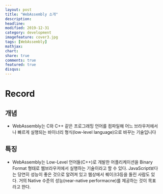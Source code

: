 ```yaml
---
layout: post
title: "WebAssembly 소개"
description: 
headline: 
modified: 2019-12-31
category: development
imagefeature: cover3.jpg
tags: [WebAssembly]
mathjax: 
chart: 
share: true
comments: true
featured: true
disqus:
---
```


# Record
## 개념
- WebAssembly는 C와 C++ 같은 프로그래밍 언어를 컴파일해 어느 브라우저에서나 빠르게 실행되는 바이너리 형식(low-level language)으로 바꾸는 기술입니다

## 특징
-  WebAssembly는 Low-Level 언어들(C++)로 개발한 어플리케이션을 Binary Format 형태로 웹브라우저에서 실행하는 기술이라고 할 수 있다. JavaScript보다는 당연히 성능이 좋은 것으로 알려져 있고 웹상에서 퀘이크3등을 돌린 사람도 있다. 거의 Native 수준의 성능(near-native performacne)를 제공하는 것이 목표라고 한다.